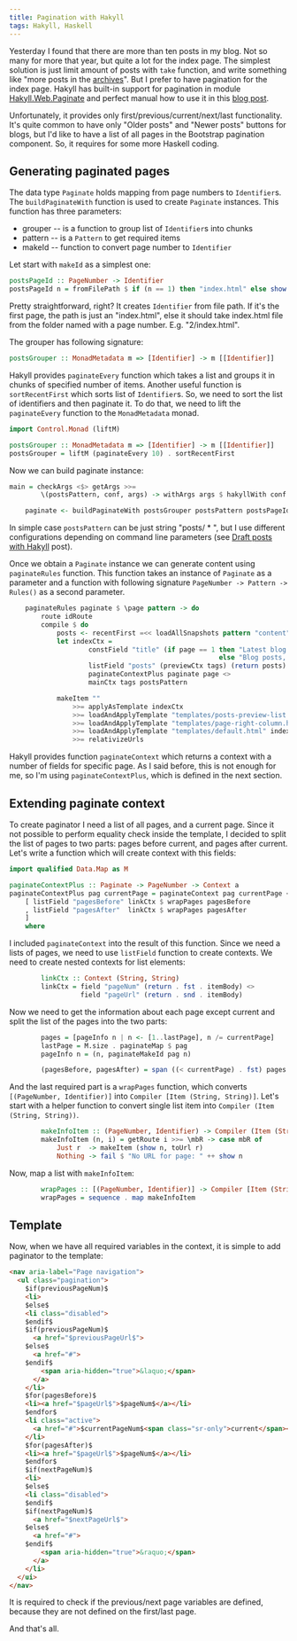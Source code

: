 ```yaml
---
title: Pagination with Hakyll
tags: Hakyll, Haskell
---
```


Yesterday I found that there are more than ten posts in my blog. Not so many
for more that year, but quite a lot for the index page.  The simplest solution
is just limit amount of posts with `take` function, and write something like
"more posts in the [archives](/archive.html)".  But I prefer to have pagination
for the index page.  Hakyll has built-in support for pagination in module
[Hakyll.Web.Paginate](https://jaspervdj.be/hakyll/reference/Hakyll-Web-Paginate.html)
and perfect manual how to use it in this [blog
post](https://dannysu.com/2015/10/29/hakyll-pagination/).

Unfortunately, it provides only first/previous/current/next/last functionality.
It's quite common to have only "Older posts" and "Newer posts" buttons for
blogs, but I'd like to have a list of all pages in the Bootstrap pagination
component.  So, it requires for some more Haskell coding.

<!--more-->

## Generating paginated pages

The data type `Paginate` holds mapping from page numbers to `Identifier`s. The
`buildPaginateWith` function is used to create `Paginate` instances.  This
function has three parameters:

- grouper -- is a function to group list of `Identifier`s into chunks
- pattern -- is a `Pattern` to get required items
- makeId -- function to convert page number to `Identifier`

Let start with `makeId` as a simplest one:

```Haskell
postsPageId :: PageNumber -> Identifier
postsPageId n = fromFilePath $ if (n == 1) then "index.html" else show n ++ "/index.html"
```

Pretty straightforward, right? It creates `Identifier` from file path. If it's
the first page, the path is just an "index.html", else it should take
index.html file from the folder named with a page number. E.g. "2/index.html".

The grouper has following signature:

```Haskell
postsGrouper :: MonadMetadata m => [Identifier] -> m [[Identifier]]
```

Hakyll provides `paginateEvery` function which takes a list and groups it in
chunks of specified number of items.  Another useful function is
`sortRecentFirst` which sorts list of `Identifier`s.  So, we need to sort the
list of identifiers and then paginate it.  To do that, we need to lift the
`paginateEvery` function to the `MonadMetadata` monad.

```Haskell
import Control.Monad (liftM)

postsGrouper :: MonadMetadata m => [Identifier] -> m [[Identifier]]
postsGrouper = liftM (paginateEvery 10) . sortRecentFirst 
```

Now we can build paginate instance:

```Haskell
main = checkArgs <$> getArgs >>=
        \(postsPattern, conf, args) -> withArgs args $ hakyllWith conf $ do

    paginate <- buildPaginateWith postsGrouper postsPattern postsPageId
```

In simple case `postsPattern` can be just string "posts/ * ", but I use different
configurations depending on command line parameters (see [Draft posts with
Hakyll](/posts/2015-10-31-Draft-posts-with-Hakyll.html) post).

Once we obtain a `Paginate` instance we can generate content using
`paginateRules` function.  This function takes an instance of `Paginate` as a
parameter and a function with following signature `PageNumber -> Pattern ->
Rules()` as a second parameter.

```Haskell
    paginateRules paginate $ \page pattern -> do
        route idRoute
        compile $ do
            posts <- recentFirst =<< loadAllSnapshots pattern "content"
            let indexCtx =
                    constField "title" (if page == 1 then "Latest blog posts"
                                                     else "Blog posts, page " ++ show page) <>
                    listField "posts" (previewCtx tags) (return posts) <>
                    paginateContextPlus paginate page <>
                    mainCtx tags postsPattern

            makeItem ""
                >>= applyAsTemplate indexCtx
                >>= loadAndApplyTemplate "templates/posts-preview-list.html" indexCtx
                >>= loadAndApplyTemplate "templates/page-right-column.html" indexCtx
                >>= loadAndApplyTemplate "templates/default.html" indexCtx
                >>= relativizeUrls
```

Hakyll provides function `paginateContext` which returns a context with a
number of fields for specific page.  As I said before, this is not enough for
me, so I'm using `paginateContextPlus`, which is defined in the next section.

## Extending paginate context

To create paginator I need a list of all pages, and a current page.  Since it
not possible to perform equality check inside the template, I decided to split
the list of pages to two parts: pages before current, and pages after current.
Let's write a function which will create context with this fields:

```Haskell
import qualified Data.Map as M

paginateContextPlus :: Paginate -> PageNumber -> Context a
paginateContextPlus pag currentPage = paginateContext pag currentPage <> mconcat
    [ listField "pagesBefore" linkCtx $ wrapPages pagesBefore
    , listField "pagesAfter"  linkCtx $ wrapPages pagesAfter
    ]
    where
```

I included `paginateContext` into the result of this function.  Since
we need a lists of pages, we need to use `listField` function to create
contexts.  We need to create nested contexts for list elements:

```Haskell
        linkCtx :: Context (String, String)
        linkCtx = field "pageNum" (return . fst . itemBody) <>
                  field "pageUrl" (return . snd . itemBody)
```

Now we need to get the information about each page except current and split the
list of the pages into the two parts:

```Haskell
        pages = [pageInfo n | n <- [1..lastPage], n /= currentPage]
        lastPage = M.size . paginateMap $ pag
        pageInfo n = (n, paginateMakeId pag n)

        (pagesBefore, pagesAfter) = span ((< currentPage) . fst) pages
```

And the last required part is a `wrapPages` function, which converts
`[(PageNumber, Identifier)]` into `Compiler [Item (String, String)]`. Let's
start with a helper function to convert single list item into `Compiler (Item
(String, String))`.

```Haskell
        makeInfoItem :: (PageNumber, Identifier) -> Compiler (Item (String, String))
        makeInfoItem (n, i) = getRoute i >>= \mbR -> case mbR of
            Just r  -> makeItem (show n, toUrl r)
            Nothing -> fail $ "No URL for page: " ++ show n
```

Now, map a list with `makeInfoItem`:

```Haskell
        wrapPages :: [(PageNumber, Identifier)] -> Compiler [Item (String, String)]
        wrapPages = sequence . map makeInfoItem
```

## Template

Now, when we have all required variables in the context, it is simple to add
paginator to the template:

```html
<nav aria-label="Page navigation">
  <ul class="pagination">
    $if(previousPageNum)$
    <li>
    $else$
    <li class="disabled">
    $endif$
    $if(previousPageNum)$
      <a href="$previousPageUrl$">
    $else$
      <a href="#">
    $endif$
        <span aria-hidden="true">&laquo;</span>
      </a>
    </li>
    $for(pagesBefore)$
    <li><a href="$pageUrl$">$pageNum$</a></li>
    $endfor$
    <li class="active">
      <a href="#">$currentPageNum$<span class="sr-only">current</span></a>
    </li>
    $for(pagesAfter)$
    <li><a href="$pageUrl$">$pageNum$</a></li>
    $endfor$
    $if(nextPageNum)$
    <li>
    $else$
    <li class="disabled">
    $endif$
    $if(nextPageNum)$
      <a href="$nextPageUrl$">
    $else$
      <a href="#">
    $endif$
        <span aria-hidden="true">&raquo;</span>
      </a>
    </li>
  </ui>
</nav>
```

It is required to check if the previous/next page variables are defined,
because they are not defined on the first/last page.

And that's all.

